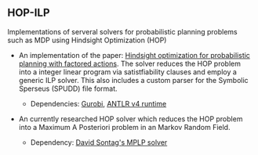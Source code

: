 ## HOP-ILP

Implementations of serveral solvers for probabilistic planning problems such as MDP using Hindsight Optimization (HOP)

* An implementation of the paper: [Hindsight optimization for probabilistic planning with factored actions](http://www.aaai.org/ocs/index.php/ICAPS/ICAPS15/paper/download/10600/10404).
The solver reduces the HOP problem into a integer linear program via satistfiability clauses and employ a generic ILP solver.
This also includes a custom parser for the Symbolic Sperseus (SPUDD) file format.

    * Dependencies: [Gurobi](http://www.gurobi.com/), [ANTLR v4 runtime](http://www.antlr.org/download.html)

* An currently researched HOP solver which reduces the HOP problem into a Maximum A Posteriori problem in an Markov Random Field.

    * Dependency: [David Sontag's MPLP solver](http://cs.nyu.edu/~dsontag/code/mplp_ver2.tgz)
